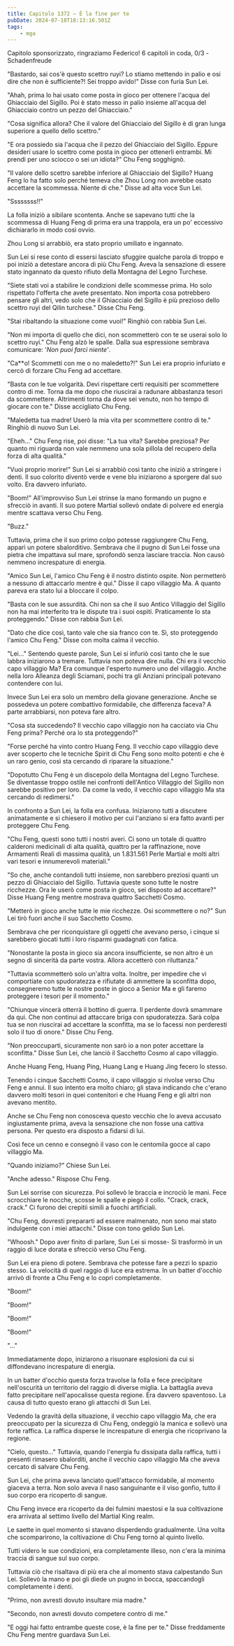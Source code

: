 ```yaml
---
title: Capitolo 1372 – È la fine per te
pubDate: 2024-07-18T18:13:16.501Z
tags:
    - mga
---
```



Capitolo sponsorizzato, ringraziamo Federico!
6 capitoli in coda, 0/3
-Schadenfreude


"Bastardo, sai cos'è questo scettro ruyi? Lo stiamo mettendo in palio e osi dire che non è sufficiente?! Sei troppo avido!" Disse con furia Sun Lei.


"Ahah, prima lo hai usato come posta in gioco per ottenere l'acqua del Ghiacciaio del Sigillo. Poi è stato messo in palio insieme all'acqua del Ghiacciaio contro un pezzo del Ghiacciaio."


"Cosa significa allora? Che il valore del Ghiacciaio del Sigillo è di gran lunga superiore a quello dello scettro."


"E ora possiedo sia l'acqua che il pezzo del Ghiacciaio del Sigillo. Eppure desideri usare lo scettro come posta in gioco per ottenerli entrambi. Mi prendi per uno sciocco o sei un idiota?" Chu Feng sogghignò.


"Il valore dello scettro sarebbe inferiore al Ghiacciaio del Sigillo? Huang Feng lo ha fatto solo perché temeva che Zhou Long non avrebbe osato accettare la scommessa. Niente di che." Disse ad alta voce Sun Lei.


"Ssssssss!!"


La folla iniziò a sibilare scontenta. Anche se sapevano tutti che la scommessa di Huang Feng di prima era una trappola, era un po' eccessivo dichiararlo in modo così ovvio.


Zhou Long si arrabbiò, era stato proprio umiliato e ingannato.


Sun Lei si rese conto di essersi lasciato sfuggire qualche parola di troppo e poi iniziò a detestare ancora di più Chu Feng. Aveva la sensazione di essere stato ingannato da questo rifiuto della Montagna del Legno Turchese.


"Siete stati voi a stabilire le condizioni delle scommesse prima. Ho solo rispettato l'offerta che avete presentato. Non importa cosa potrebbero pensare gli altri, vedo solo che il Ghiacciaio del Sigillo è più prezioso dello scettro ruyi del Qilin turchese." Disse Chu Feng.


"Stai ribaltando la situazione come vuoi!" Ringhiò con rabbia Sun Lei.


"Non mi importa di quello che dici, non scommetterò con te se userai solo lo scettro ruyi." Chu Feng alzò le spalle. Dalla sua espressione sembrava comunicare: '<em>Non puoi farci niente'</em>.


"Ca**o! Scommetti con me o no maledetto?!" Sun Lei era proprio infuriato e cercò di forzare Chu Feng ad accettare.


"Basta con le tue volgarità. Devi rispettare certi requisiti per scommettere contro di me. Torna da me dopo che riuscirai a radunare abbastanza tesori da scommettere. Altrimenti torna da dove sei venuto, non ho tempo di giocare con te." Disse accigliato Chu Feng.


"Maledetta tua madre! Userò la mia vita per scommettere contro di te." Ringhiò di nuovo Sun Lei.


"Eheh..." Chu Feng rise, poi disse: "La tua vita? Sarebbe preziosa? Per quanto mi riguarda non vale nemmeno una sola pillola del recupero della forza di alta qualità."


"Vuoi proprio morire!" Sun Lei si arrabbiò così tanto che iniziò a stringere i denti. Il suo colorito diventò verde e vene blu iniziarono a sporgere dal suo volto. Era davvero infuriato.


"Boom!" All'improvviso Sun Lei strinse la mano formando un pugno e sfrecciò in avanti. Il suo potere Martial sollevò ondate di polvere ed energia mentre scattava verso Chu Feng.


"Buzz."


Tuttavia, prima che il suo primo colpo potesse raggiungere Chu Feng, apparì un potere sbalorditivo. Sembrava che il pugno di Sun Lei fosse una pietra che impattava sul mare, sprofondò senza lasciare traccia. Non causò nemmeno increspature di energia.


"Amico Sun Lei, l'amico Chu Feng è il nostro distinto ospite. Non permetterò a nessuno di attaccarlo mentre è qui." Disse il capo villaggio Ma. A quanto pareva era stato lui a bloccare il colpo.


"Basta con le sue assurdità. Chi non sa che il suo Antico Villaggio del Sigillo non ha mai interferito tra le dispute tra i suoi ospiti. Praticamente lo sta proteggendo." Disse con rabbia Sun Lei.


"Dato che dice così, tanto vale che sia franco con te. Sì, sto proteggendo l'amico Chu Feng." Disse con molta calma il vecchio.


"Lei..." Sentendo queste parole, Sun Lei si infuriò così tanto che le sue labbra iniziarono a tremare. Tuttavia non poteva dire nulla. Chi era il vecchio capo villaggio Ma? Era comunque l'esperto numero uno del villaggio. Anche nella loro Alleanza degli Sciamani, pochi tra gli Anziani principali potevano contendere con lui.


Invece Sun Lei era solo un membro della giovane generazione. Anche se possedeva un potere combattivo formidabile, che differenza faceva? A parte arrabbiarsi, non poteva fare altro.


"Cosa sta succedendo? Il vecchio capo villaggio non ha cacciato via Chu Feng prima? Perché ora lo sta proteggendo?"


"Forse perché ha vinto contro Huang Feng. Il vecchio capo villaggio deve aver scoperto che le tecniche Spirit di Chu Feng sono molto potenti e che è un raro genio, così sta cercando di riparare la situazione."


"Dopotutto Chu Feng è un discepolo della Montagna del Legno Turchese. Se diventasse troppo ostile nei confronti dell'Antico Villaggio del Sigillo non sarebbe positivo per loro. Da come la vedo, il vecchio capo villaggio Ma sta cercando di redimersi."


In confronto a Sun Lei, la folla era confusa. Iniziarono tutti a discutere animatamente e si chiesero il motivo per cui l'anziano si era fatto avanti per proteggere Chu Feng.


"Chu Feng, questi sono tutti i nostri averi. Ci sono un totale di quattro calderoni medicinali di alta qualità, quattro per la raffinazione, nove Armamenti Reali di massima qualità, un 1.831.561 Perle Martial e molti altri vari tesori e innumerevoli materiali."


"So che, anche contandoli tutti insieme, non sarebbero preziosi quanti un pezzo di Ghiacciaio del Sigillo. Tuttavia queste sono tutte le nostre ricchezze. Ora le userò come posta in gioco, sei disposto ad accettare?" Disse Huang Feng mentre mostrava quattro Sacchetti Cosmo.


"Metterò in gioco anche tutte le mie ricchezze. Osi scommettere o no?" Sun Lei tirò fuori anche il suo Sacchetto Cosmo.


Sembrava che per riconquistare gli oggetti che avevano perso, i cinque si sarebbero giocati tutti i loro risparmi guadagnati con fatica.


"Nonostante la posta in gioco sia ancora insufficiente, se non altro è un segno di sincerità da parte vostra. Allora accetterò con riluttanza."


"Tuttavia scommetterò solo un'altra volta. Inoltre, per impedire che vi comportiate con spudoratezza e rifiutate di ammettere la sconfitta dopo, consegneremo tutte le nostre poste in gioco a Senior Ma e gli faremo proteggere i tesori per il momento."


"Chiunque vincerà otterrà il bottino di guerra. Il perdente dovrà smammare da qui. Che non continui ad attaccare briga con spudoratezza. Sarà colpa tua se non riuscirai ad accettare la sconfitta, ma se lo facessi non perderesti solo il tuo di onore." Disse Chu Feng.


"Non preoccuparti, sicuramente non sarò io a non poter accettare la sconfitta." Disse Sun Lei, che lanciò il Sacchetto Cosmo al capo villaggio.


Anche Huang Feng, Huang Ping, Huang Lang e Huang Jing fecero lo stesso.


Tenendo i cinque Sacchetti Cosmo, il capo villaggio si rivolse verso Chu Feng e annuì. Il suo intento era molto chiaro; gli stava indicando che c'erano davvero molti tesori in quei contenitori e che Huang Feng e gli altri non avevano mentito.


Anche se Chu Feng non conosceva questo vecchio che lo aveva accusato ingiustamente prima, aveva la sensazione che non fosse una cattiva persona. Per questo era disposto a fidarsi di lui.


Così fece un cenno e consegnò il vaso con le centomila gocce al capo villaggio Ma.


"Quando iniziamo?" Chiese Sun Lei.


"Anche adesso." Rispose Chu Feng.


Sun Lei sorrise con sicurezza. Poi sollevò le braccia e incrociò le mani. Fece scrocchiare le nocche, scosse le spalle e piegò il collo. "Crack, crack, crack." Ci furono dei crepitii simili a fuochi artificiali.


"Chu Feng, dovresti prepararti ad essere malmenato, non sono mai stato indulgente con i miei attacchi." Disse con tono gelido Sun Lei.


"Whoosh." Dopo aver finito di parlare, Sun Lei si mosse- Si trasformò in un raggio di luce dorata e sfrecciò verso Chu Feng.


Sun Lei era pieno di potere. Sembrava che potesse fare a pezzi lo spazio stesso. La velocità di quel raggio di luce era estrema. In un batter d'occhio arrivò di fronte a Chu Feng e lo coprì completamente.


"Boom!"


"Boom!"


"Boom!"


"Boom!"


"..."


Immediatamente dopo, iniziarono a risuonare esplosioni da cui si diffondevano increspature di energia.


In un batter d'occhio questa forza travolse la folla e fece precipitare nell'oscurità un territorio del raggio di diverse miglia. La battaglia aveva fatto precipitare nell'apocalisse questa regione. Era davvero spaventoso. La causa di tutto questo erano gli attacchi di Sun Lei.


Vedendo la gravità della situazione, il vecchio capo villaggio Ma, che era preoccupato per la sicurezza di Chu Feng, ondeggiò la manica e sollevò una forte raffica. La raffica disperse le increspature di energia che ricoprivano la regione.


"Cielo, questo..." Tuttavia, quando l'energia fu dissipata dalla raffica, tutti i presenti rimasero sbalorditi, anche il vecchio capo villaggio Ma che aveva cercato di salvare Chu Feng.


Sun Lei, che prima aveva lanciato quell'attacco formidabile, al momento giaceva a terra. Non solo aveva il naso sanguinante e il viso gonfio, tutto il suo corpo era ricoperto di sangue.


Chu Feng invece era ricoperto da dei fulmini maestosi e la sua coltivazione era arrivata al settimo livello del Martial King realm.


Le saette in quel momento si stavano disperdendo gradualmente. Una volta che scomparirono, la coltivazione di Chu Feng tornò al quinto livello.


Tutti videro le sue condizioni, era completamente illeso, non c'era la minima traccia di sangue sul suo corpo.


Tuttavia ciò che risaltava di più era che al momento stava calpestando Sun Lei. Sollevò la mano e poi gli diede un pugno in bocca, spaccandogli completamente i denti.


"Primo, non avresti dovuto insultare mia madre."


"Secondo, non avresti dovuto competere contro di me."


"E oggi hai fatto entrambe queste cose, è la fine per te." Disse freddamente Chu Feng mentre guardava Sun Lei.
                                


                                



